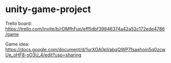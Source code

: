 # unity-game-project
Trello board: https://trello.com/invite/b/rDMfhFup/eff5dbf39846374a42a52c172ede4786/game

Game idea: https://docs.google.com/document/d/1urXOA0pVabqQWP7fsaehoin5q0zcwUe_oHF8-sO3U_4/edit?usp=sharing
